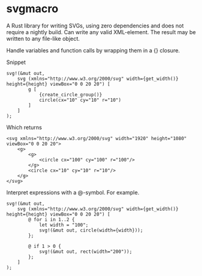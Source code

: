 # svgmacro
A Rust library for writing SVGs, using zero dependencies and does not require a nightly build. Can write any valid XML-element.
The result may be written to any file-like object.

Handle variables and function calls by wrapping them in a {} closure.


Snippet
```
svg!(&mut out,
    svg (xmlns="http://www.w3.org/2000/svg" width={get_width()} height={height} viewBox="0 0 20 20") [
        g [
            {create_circle_group()}               
            circle(cx="10" cy="10" r="10")                
        ]
    ]
);
```
Which returns
```
<svg xmlns="http://www.w3.org/2000/svg" width="1920" height="1080" viewBox="0 0 20 20">
    <g>
        <g>
            <circle cx="100" cy="100" r="100"/>
        </g>
        <circle cx="10" cy="10" r="10"/>
    </g>
</svg>
```
Interpret expressions with a @-symbol.
For example.

```
svg!(&mut out,
    svg (xmlns="http://www.w3.org/2000/svg" width={get_width()} height={height} viewBox="0 0 20 20") [
        @ for i in 1..2 {
            let width = "100";
            svg!(&mut out, circle(width={width}));
        };

        @ if 1 > 0 {
            svg!(&mut out, rect(width="200"));            
        };
    ]
);
```
